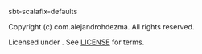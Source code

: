 [comment]: <> (Don't edit this file!)
[comment]: <> (It is automatically updated after every release of https://github.com/alejandrohdezma/.github)
[comment]: <> (If you want to suggest a change, please open a PR or issue in that repository)

sbt-scalafix-defaults

Copyright (c)  com.alejandrohdezma. All rights reserved.

Licensed under . See [LICENSE](LICENSE.md) for terms.